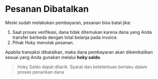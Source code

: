 # Pesanan Dibatalkan

Meski sudah melakukan pembayaran, pesanan bisa batal jika:

1. Saat proses verifikasi, dana tidak ditemukan karena dana yang Anda transfer berbeda dengan total belanja pada invoice. 
2. Pihak Hoky menolak pesanan. 

Apabila transaksi dibatalkan, maka dana pembayaran akan dikembalikan sesuai  yang Anda gunakan melalui **hoky saldo**. 

> Hoky Saldo dapat ditarik. Syarat dan ketetentuan berlaku dalam proses penarikan dana



